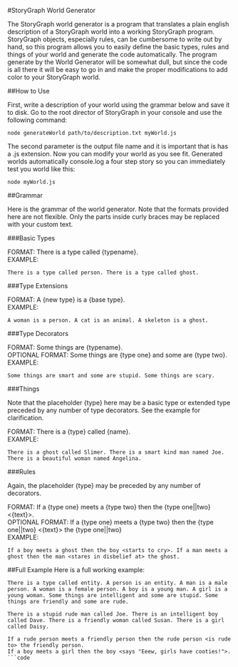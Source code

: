 #StoryGraph World Generator

The StoryGraph world generator is a program that translates a plain english description of a StoryGraph world into a working StoryGraph program. StoryGraph objects, especially rules, can be cumbersome to write out by hand, so this program allows you to easily define the basic types, rules and things of your world and generate the code automatically. The program generate by the World Generator will be somewhat dull, but since the code is all there it will be easy to go in and make the proper modifications to add color to your StoryGraph world.

##How to Use

First, write a description of your world using the grammar below and save it to disk. Go to the root director of StoryGraph in your console and use the following command:
```shell
node generateWorld path/to/description.txt myWorld.js
```
The second parameter is the output file name and it is important that is has a .js extension. Now you can modify your world as you see fit. Generated worlds automatically console.log a four step story so you can immediately test you world like this:
```shell
node myWorld.js
```

##Grammar

Here is the grammar of the world generator. Note that the formats provided here are not flexible. Only the parts inside curly braces may be replaced with your custom text.

###Basic Types

FORMAT: There is a type called {typename}.  
EXAMPLE: 
```code
There is a type called person. There is a type called ghost.
```

###Type Extensions

FORMAT: A {new type} is a {base type}.  
EXAMPLE: 
```code
A woman is a person. A cat is an animal. A skeleton is a ghost.
```

###Type Decorators

FORMAT: Some things are {typename}.  
OPTIONAL FORMAT: Some things are {type one} and some are {type two}.  
EXAMPLE: 
```code
Some things are smart and some are stupid. Some things are scary.
```

###Things

Note that the placeholder {type} here may be a basic type or extended type preceded by any number of type decorators. See the example for clarification. 

FORMAT: There is a {type} called {name}.  
EXAMPLE: 
```code
There is a ghost called Slimer. There is a smart kind man named Joe. There is a beautiful woman named Angelina.
```

###Rules

Again, the placeholder {type} may be preceded by any number of decorators.

FORMAT: If a {type one} meets a {type two} then the {type one||two} <{text}>.  
OPTIONAL FORMAT: If a {type one} meets a {type two} then the {type one||two} <{text}> the {type one||two}  
EXAMPLE: 
```code
If a boy meets a ghost then the boy <starts to cry>. If a man meets a ghost then the man <stares in disbelief at> the ghost.
```

##Full Example
Here is a full working example:
```code
There is a type called entity. A person is an entity. A man is a male person. A woman is a female person. A boy is a young man. A girl is a young woman. Some things are intelligent and some are stupid. Some things are friendly and some are rude.

There is a stupid rude man called Joe. There is an intelligent boy called Dave. There is a friendly woman called Susan. There is a girl called Daisy.

If a rude person meets a friendly person then the rude person <is rude to> the friendly person.
If a boy meets a girl then the boy <says "Eeew, girls have cooties!">.
```code